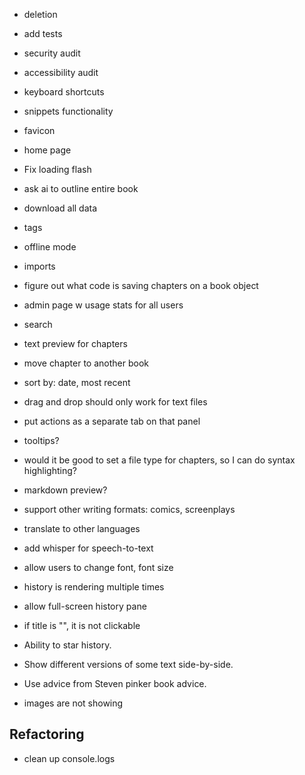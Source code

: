 - deletion
- add tests
- security audit
- accessibility audit
- keyboard shortcuts
- snippets functionality
- favicon
- home page
- Fix loading flash
- ask ai to outline entire book
- download all data
- tags
- offline mode
- imports
- figure out what code is saving chapters on a book object
- admin page w usage stats for all users
- search
- text preview for chapters
- move chapter to another book
- sort by: date, most recent
- drag and drop should only work for text files
- put actions as a separate tab on that panel
- tooltips?

- would it be good to set a file type for chapters, so I can do syntax highlighting?
- markdown preview?
- support other writing formats: comics, screenplays
- translate to other languages
- add whisper for speech-to-text
- allow users to change font, font size
- history is rendering multiple times
- allow full-screen history pane
- if title is "", it is not clickable
- Ability to star history.
- Show different versions of some text side-by-side.
- Use advice from Steven pinker book advice.
- images are not showing

## Refactoring

- clean up console.logs
